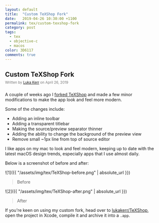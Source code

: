 ```yaml
---
layout: default
title:  "Custom TeXShop Fork"
date:   2019-04-26 10:30:00 +1100
permalink: tex/custom-texshop-fork
category: post
tags:
  - tex
  - objective-c
  - macos
color: 3D6117
comments: true
---
```


## Custom TeXShop Fork

<small style="color: #777; top: -10px; position: relative">
  Written by <a href="https://github.com/lukakerr">Luka Kerr</a> on April 26, 2019
</small>

A couple of weeks ago I [forked TeXShop](https://github.com/lukakerr/TeXShop) and made a few minor modifications
to make the app look and feel more modern.

Some of the changes include:

- Adding an inline toolbar
- Adding a transparent titlebar
- Making the source/preview separator thinner
- Adding the ability to change the background of the preview view
- Remove small \~1px line from top of source editor

I like apps on my mac to look and feel modern, keeping up to date with the latest macOS design trends, especially
apps that I use almost daily.

Below is a screenshot of before and after:

![1]({{ "/assets/img/tex/TeXShop-before.png" | absolute_url }})

> Before

![2]({{ "/assets/img/tex/TeXShop-after.png" | absolute_url }})

> After

If you're keen on using my custom fork, head over to [lukakerr/TeXShop](https://github.com/lukakerr/TeXShop),
open the project in Xcode, compile it and archive it into a `.app`.